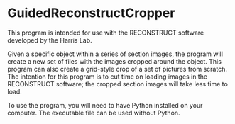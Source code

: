 # GuidedReconstructCropper

This program is intended for use with the RECONSTRUCT software developed by the Harris Lab.

Given a specific object within a series of section images, the program will create a new set of files with the images cropped around the object.
This program can also create a grid-style crop of a set of pictures from scratch.
The intention for this program is to cut time on loading images in the RECONSTRUCT software; the cropped section images will take less time to load.

To use the program, you will need to have Python installed on your computer.
The executable file can be used without Python.
